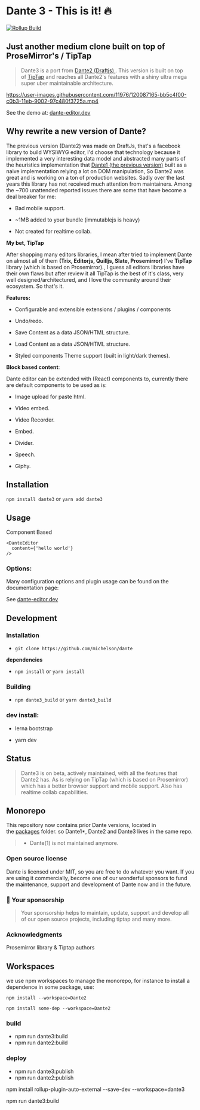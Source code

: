 # Dante 3 - This is it! 🔥

[![Rollup Build](https://github.com/michelson/Dante/actions/workflows/ci.yml/badge.svg)](https://github.com/michelson/Dante/actions/workflows/ci.yml)

**Just another medium clone built on top of ProseMirror's / TipTap**
--------------------------------------------------------------------

> Dante3 is a port from [Dante2 (Draftjs) ](https://github.com/michelson/Dante/tree/master/packages/dante2). This version is built on top of [TipTap](https://www.tiptap.dev/) and reaches all Dante2's features with a shiny ultra mega super uber maintainable architecture.

https://user-images.githubusercontent.com/11976/120087165-bb5c4f00-c0b3-11eb-9002-97c480f3725a.mp4

See the demo at: [dante-editor.dev](https://dante-editor.dev)

**Why rewrite a new version of Dante?**
---------------------------------------

The previous version (Dante2) was made on DraftJs, that's a facebook library to build WYSIWYG editor, I'd choose that technology because it implemented a very interesting data model and abstracted many parts of the heuristics implementation that [Dante1 (the previous version)](https://github.com/michelson/Dante/tree/master/packages/dante1-legacy) built as a naive implementation relying a lot on DOM manipulation, So Dante2 was great and is working on a ton of production websites. Sadly over the last years this library has not received much attention from maintainers. Among the ~700 unattended reported issues there are some that have become a deal breaker for me:

-   Bad mobile support.

-   ~1MB added to your bundle (immutablejs is heavy)

-   Not created for realtime collab.

**My bet, TipTap**

After shopping many editors libraries, I mean after tried to implement Dante on almost all of them **(Trix, Editorjs, Quilljs, Slate, Prosemirror)** I've **TipTap** library (which is based on Prosemirror)., I guess all editors libraries have their own flaws but after review it all TipTap is the best of it's class, very well designed/architectured, and I love the community around their ecosystem. So that's it.

**Features:**

-   Configurable and extensible extensions / plugins / components

-   Undo/redo.

-   Save Content as a data JSON/HTML structure.

-   Load Content as a data JSON/HTML structure.

-   Styled components Theme support (built in light/dark themes).

**Block based content**:

Dante editor can be extended with (React) components to, currently there are default components to be used as is:

-   Image upload for paste html.

-   Video embed.

-   Video Recorder.

-   Embed.

-   Divider.

-   Speech.

-   Giphy.

**Installation**
----------------

`npm install dante3` or `yarn add dante3`

**Usage**
---------

Component Based

```
<DanteEditor
  content={'hello world'}
/>
```

### **Options:**

Many configuration options and plugin usage can be found on the documentation page:

See [dante-editor.dev](https://dante-editor.dev)

**Development**
---------------

### **Installation**

-   `git clone https://github.com/michelson/dante`

**dependencies**

-   `npm install` or `yarn install`

### **Building**

-   `npm dante3_build` or `yarn dante3_build`

### **dev install:**

-   lerna bootstrap

-   yarn dev

**Status**
----------

> Dante3 is on beta, actively maintained, with all the features that Dante2 has. As is relying on TipTap (which is based on Prosemirror) which has a better browser support and mobile support. Also has realtime collab capabilities.

**Monorepo**
------------

This repository now contains prior Dante versions, located in the [packages](https://github.com/michelson/Dante/tree/master/packages) folder. so Dante1*, Dante2 and Dante3 lives in the same repo.

> * Dante(1) is not maintained anymore.

### **Open source license**

Dante is licensed under MIT, so you are free to do whatever you want. If you are using it commercially, become one of our wonderful sponsors to fund the maintenance, support and development of Dante now and in the future.

### **💓 Your sponsorship**

> Your sponsorship helps to maintain, update, support and develop all of our open source projects, including tiptap and many more.

### **Acknowledgments**

Prosemirror library & Tiptap authors


## Workspaces

we use npm workspaces to manage the monorepo, for instance to install a dependence in some package, use:

`npm install --workspace=Dante2`    

`npm install some-dep --workspace=Dante2`    


### build

+ npm run dante3:build
+ npm run dante2:build

### deploy

+ npm run dante3:publish
+ npm run dante2:publish


npm install rollup-plugin-auto-external --save-dev --workspace=dante3


npm run dante3:build